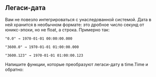 ## Легаси-дата

Вам не повезло интегрироваться с унаследованной системой. Дата в ней хранится в необычном формате: это дробное число секунд от юникс-эпохи, но не float, а строка. Примерно так:

`"0.0" → 1970-01-01 00:00:00.000`

`"3600.0" → 1970-01-01 01:00:00.000`

`"3600.123" → 1970-01-01 01:00:00.123`

Напишите функции, которые преобразуют легаси-дату в time.Time и обратно:
